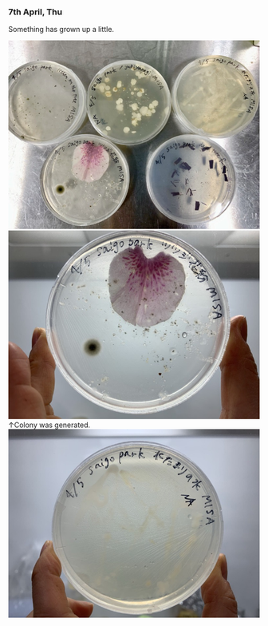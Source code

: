 ### 7th April, Thu

 Something has grown up a little.
 
 <img alt="img" src="images/IMG_3756.jpeg">
 <img alt="img" src="images/IMG_3757.jpeg">
 ↑Colony was generated.

 <img alt="img" src="images/IMG_3758.jpeg">